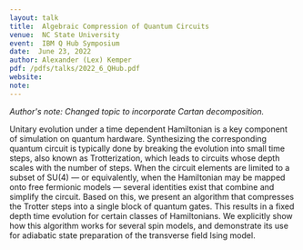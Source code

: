 ```yaml
---
layout: talk
title:  Algebraic Compression of Quantum Circuits
venue:  NC State University
event:  IBM Q Hub Symposium
date:  June 23, 2022
author: Alexander (Lex) Kemper
pdf: /pdfs/talks/2022_6_QHub.pdf
website: 
note: 
---
```


*Author's note: Changed topic to incorporate Cartan decomposition.*

Unitary evolution under a time dependent Hamiltonian is a key component of simulation on quantum hardware. Synthesizing the corresponding quantum circuit is typically done by breaking the evolution into small time steps, also known as Trotterization, which leads to circuits whose depth scales with the number of steps. When the circuit elements are limited to a subset of SU(4) — or equivalently, when the Hamiltonian may be mapped onto free fermionic models — several identities exist that combine and simplify the circuit. Based on this, we present an algorithm that compresses the Trotter steps into a single block of quantum gates. This results in a fixed depth time evolution for certain classes of Hamiltonians. We explicitly show how this algorithm works for several spin models, and demonstrate its use for adiabatic state preparation of the transverse field Ising model.
